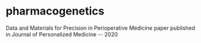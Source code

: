 # pharmacogenetics
Data and Materials for Precision in Perioperative Medicine paper published in Journal of Personalized Medicine -- 2020

